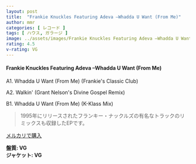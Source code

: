 ```yaml
---
layout: post
title:  "Frankie Knuckles Featuring Adeva –Whadda U Want (From Me)"
author: mmr
categories: [ レコード ]
tags: [ ハウス, ガラージ ]
image: ../assets/images/Frankie Knuckles Featuring Adeva –Whadda U Want (From Me).jpg
rating: 4.5
v-rating: VG
---
```


#### Frankie Knuckles Featuring Adeva –Whadda U Want (From Me)

A1. Whadda U Want (From Me) (Frankie's Classic Club)

A2. Walkin' (Grant Nelson's Divine Gospel Remix)

B1. Whadda U Want (From Me) (K-Klass Mix)

> 1995年にリリースされたフランキー・ナックルズの有名なトラックのリミックスも収録したEPです。


[メルカリで購入](https://jp.mercari.com/item/m96883382943)

<div class="mt-4 mb-4 d-flex align-items-center">
<strong class="mr-1">盤質: VG</strong>
</div>
<div class="mt-4 mb-4 d-flex align-items-center">
<strong class="mr-1">ジャケット: VG</strong>
</div>

